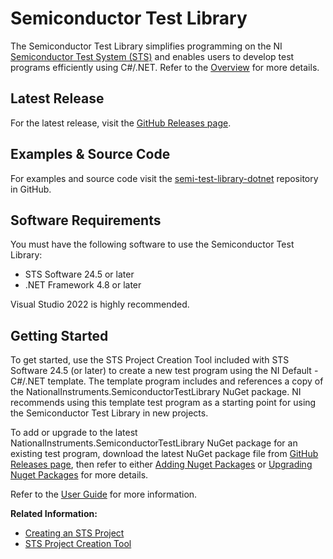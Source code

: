# Semiconductor Test Library

The Semiconductor Test Library simplifies programming on the NI [Semiconductor Test System (STS)](https://www.ni.com/sts) and enables users to develop test programs efficiently using C#/.NET. Refer to the [Overview](UserGuide/Overview.md)  for more details.

## Latest Release

For the latest release, visit the [GitHub Releases page](https://github.com/ni/semi-test-library-dotnet/releases).

## Examples & Source Code

For examples and source code visit the [semi-test-library-dotnet](https://github.com/ni/semi-test-library-dotnet) repository in GitHub.

## Software Requirements

You must have the following software to use the Semiconductor Test Library:

- STS Software 24.5 or later
- .NET Framework 4.8 or later

Visual Studio 2022 is highly recommended.

## Getting Started

To get started, use the STS Project Creation Tool included with STS Software 24.5 (or later) to create a new test program using the NI Default - C#/.NET template. The template program includes and references a copy of the NationalInstruments.SemiconductorTestLibrary NuGet package. NI recommends using this template test program as a starting point for using the Semiconductor Test Library in new projects.

To add or upgrade to the latest NationalInstruments.SemiconductorTestLibrary NuGet package for an existing test program, download the latest NuGet package file from [GitHub Releases page](https://github.com/ni/semi-test-library-dotnet/releases), then refer to either [Adding Nuget Packages](UserGuide/NuGetPackageManagementForSTSProjects.md#adding-nuget-packages) or [Upgrading Nuget Packages](UserGuide/NuGetPackageManagementForSTSProjects.md#upgrading-nuget-packages) for more details.

Refer to the [User Guide](UserGuide/toc.yml) for more information.

**Related Information:**

- [Creating an STS Project](https://ni.com/docs/en-US/bundle/sts-t4-m2/page/create-sts-project.html)
- [STS Project Creation Tool](https://ni.com/docs/en-US/bundle/sts-ms-auxiliary-tools/page/project-creation-tool.html)
